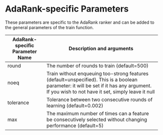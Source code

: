 # AdaRank-specific Parameters

These parameters are specific to the AdaRank ranker and can be added to the general parameters of the train function.

| AdaRank-specific Parameter Name | Description and arguments |
| --- | --- |
| round | The number of rounds to train (default=500) |
| noeq | Train without enqueuing too-strong features (default=unspecified). This is a boolean parameter: it will be set if it has any argument. If you wish to not have it set, simply leave it null |
| tolerance | Tolerance between two consecutive rounds of learning (default=0.002) |
| max | The maximum number of times can a feature be consecutively selected without changing performance (default=5) |
